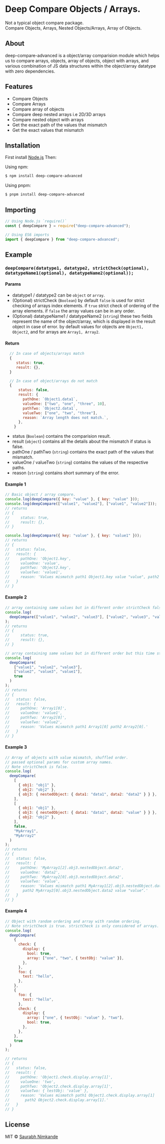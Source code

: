 # Deep Compare Objects / Arrays.

Not a typical object compare package.<br />
Compare Objects, Arrays, Nested Objects/Arrays, Array of Objects.

## About

deep-compare-advanced is a object/array comparision module which
helps us to compare arrays, objects, array of objects, object
with arrays, and various combination of JS data structures
within the object/array datatype with zero dependencies.

## Features

- Compare Objects
- Compare Arrays
- Compare array of objects
- Compare deep nested arrays i.e 2D/3D arrays
- Compare nested object with arrays
- Get the exact path of the values that mismatch
- Get the exact values that mismatch

## Installation

First install [Node.js](http://nodejs.org/) Then:

Using npm:

```sh
$ npm install deep-compare-advanced
```

Using pnpm:

```sh
$ pnpm install deep-compare-advanced
```

## Importing

```js
// Using Node.js `require()`
const { deepCompare } = require("deep-compare-advanced");

// Using ES6 imports
import { deepCompare } from "deep-compare-advanced";
```

## Example

### `deepCompare(datatype1, datatype2, strictCheck(optional), datatypeName1(optional), datatypeName2(optional));`

#### Params

- datatype1 / datatype2 can be `object` or `array`.
- (Optional) strictCheck (`Boolean`) by default `false` is used for strict checking of arrays index elements. if `true` strict check of ordering of the array elements. if `false` the array values can be in any order.
- (Optional) datatypeName1 / datatypeName2 (`string`) these two fields represent the name of the object/array, which is displayed in the result object in case of error. by default values for objects are `Object1, Object2`, and for arrays are `Array1, Array2`.

#### Return

```js
  // In case of objects/arrays match
  {
     status: true,
     result: {},
  }

  // In case of object/arrays do not match
  {
      status: false,
      result: {
        pathOne: `Object1.data1`,
        valueOne: ["two", "one", "three", 10],
        pathTwo: `Object2.data1`,
        valueTwo: ["one", "two", "three"],
        reason: `Array length does not match.`,
      },
    }
```

- status (`Boolean`) contains the comparision result.
- result (`object`) contains all the details about the mismatch if status is false.
- pathOne / pathTwo (`string`) contains the exact path of the values that mismatch.
- valueOne / valueTwo (`string`) contains the values of the respective paths.
- reason (`string`) contains short summary of the error.

#### Example 1

```js
// Basic object / array compare.
console.log(deepCompare({ key: "value" }, { key: "value" }));
console.log(deepCompare(["value1", "value2"], ["value1", "value2"]));
// returns
// {
//     status: true,
//     result: {},
// }

console.log(deepCompare({ key: "value" }, { key: "value1" }));
// returns
// {
//   status: false,
//   result: {
//     pathOne: 'Object1.key',
//     valueOne: 'value',
//     pathTwo: 'Object2.key',
//     valueTwo: 'value1',
//     reason: 'Values mismatch path1 Object1.key value "value", path2 Object2.key value "value1".'
//   }
// }
```

#### Example 2

```js
// array containing same values but in different order strictCheck false by default.
console.log(
  deepCompare(["value1", "value2", "value3"], ["value2", "value3", "value1"])
);
// returns
// {
//     status: true,
//     result: {},
// }

// array containing same values but in different order but this time strictCheck is true.
console.log(
  deepCompare(
    ["value1", "value2", "value3"],
    ["value2", "value3", "value1"],
    true
  )
);
// returns
// {
//   status: false,
//   result: {
//     pathOne: 'Array1[0]',
//     valueOne: 'value1',
//     pathTwo: 'Array2[0]',
//     valueTwo: 'value2',
//     reason: 'Values mismatch path1 Array1[0] path2 Array2[0].'
//   }
// }
```

#### Example 3

```js
// Array of objects with value mismatch, shuffled order.
// passed optional params for custom array names.
// Note strictCheck is false.
console.log(
  deepCompare(
    [
      { obj1: "obj1" },
      { obj2: "obj2" },
      { obj3: { nestedObject: { data1: "data1", data2: "data2" } } },
    ],
    [
      { obj1: "obj1" },
      { obj3: { nestedObject: { data1: "data1", data2: "value" } } },
      { obj2: "obj2" },
    ],
    false,
    "MyArray1",
    "MyArray2"
  )
);
// returns
// {
//   status: false,
//   result: {
//     pathOne: 'MyArray1[2].obj3.nestedObject.data2',
//     valueOne: 'data2',
//     pathTwo: 'MyArray2[0].obj3.nestedObject.data2',
//     valueTwo: 'value',
//     reason: 'Values mismatch path1 MyArray1[2].obj3.nestedObject.data2 value "data2",
//      path2 MyArray2[0].obj3.nestedObject.data2 value "value".'
//   }
// }
```

#### Example 4

```js
// Object with random ordering and array with random ordering.
// Note strictCheck is true. strictCheck is only considered of arrays.
console.log(
  deepCompare(
    {
      check: {
        display: {
          bool: true,
          array: ["one", "two", { testObj: "value" }],
        },
      },
      foo: {
        test: "hello",
      },
    },
    {
      foo: {
        test: "hello",
      },
      check: {
        display: {
          array: ["one", { testObj: "value" }, "two"],
          bool: true,
        },
      },
    },
    true
  )
);

// returns
// {
//   status: false,
//   result: {
//     pathOne: 'Object1.check.display.array[1]',
//     valueOne: 'two',
//     pathTwo: 'Object2.check.display.array[1]',
//     valueTwo: { testObj: 'value' },
//     reason: 'Values mismatch path1 Object1.check.display.array[1] 
//       path2 Object2.check.display.array[1].'
//   }
// }
```

## License

MIT © [Saurabh Nimkande](https://saurabh-nimkande.mit-license.org/)
